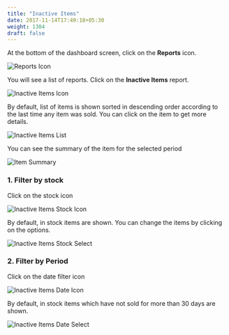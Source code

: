 ```yaml
---
title: "Inactive Items"
date: 2017-11-14T17:49:18+05:30
weight: 1304
draft: false
---
```


At the bottom of the dashboard screen, click on the **Reports** icon.

![Reports Icon](../../../images/android/reports_icon.png "Reports Icon")

You will see a list of reports. Click on the **Inactive Items** report.

![Inactive Items Icon](../../../images/android/inactive_items_icon.png "Inactive Items Icon")

By default, list of items is shown sorted in descending order according to the last time any item was sold. You can click on the item to get more details.

![Inactive Items List](../../../images/android/inactive_items_list.png "Inactive Items List")

You can see the summary of the item for the selected period

![Item Summary](../../../images/android/item_summary.png "Item Summary")

### 1. Filter by stock

Click on the stock icon

![Inactive Items Stock Icon](../../../images/android/inactive_items_stock_icon.png "Inactive Items Stock Icon")

By default, in stock items are shown. You can change the items by clicking on the options.

![Inactive Items Stock Select](../../../images/android/inactive_items_stock_select.png "Inactive Items Stock Select")

### 2. Filter by Period

Click on the date filter icon

![Inactive Items Date Icon](../../../images/android/inactive_items_date_icon.png "Inactive Items Date Icon")

By default, in stock items which have not sold for more than 30 days are shown.

![Inactive Items Date Select](../../../images/android/inactive_items_date_select.png "Inactive Items Date Select")
